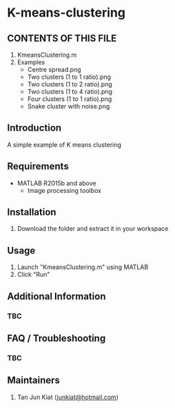 # K-means-clustering

CONTENTS OF THIS FILE
---------------------
1. KmeansClustering.m
2. Examples
   - Centre spread.png
   - Two clusters (1 to 1 ratio).png
   - Two clusters (1 to 2 ratio).png
   - Two clusters (1 to 4 ratio).png
   - Four clusters (1 to 1 ratio).png
   - Snake cluster with noise.png

Introduction
---------------------
A simple example of K means clustering

Requirements
---------------------
- MATLAB R2015b and above
   -  Image processing toolbox

Installation
---------------------
1. Download the folder and extract it in your workspace

Usage
---------------------
1. Launch "KmeansClustering.m" using MATLAB
2. Click "Run"

Additional Information
---------------------
### TBC


FAQ / Troubleshooting
---------------------
### TBC

Maintainers
---------------------
1. Tan Jun Kiat (junkiat@hotmail.com)
